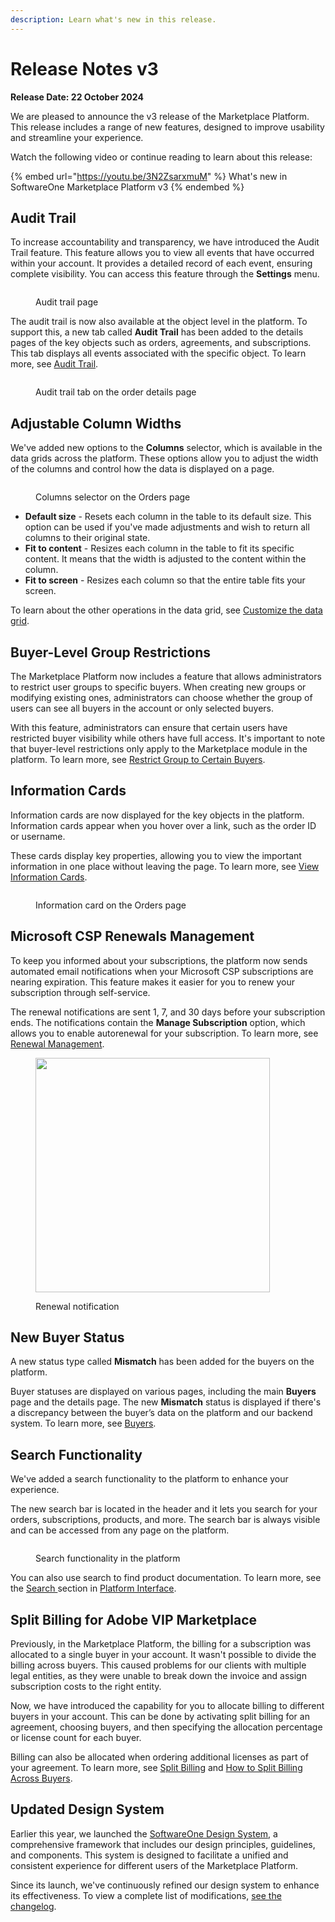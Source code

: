 ```yaml
---
description: Learn what's new in this release.
---
```


# Release Notes v3

**Release Date: 22 October 2024**

We are pleased to announce the v3 release of the Marketplace Platform. This release includes a range of new features, designed to improve usability and streamline your experience.

Watch the following video or continue reading to learn about this release:

{% embed url="https://youtu.be/3N2ZsarxmuM" %}
What's new in SoftwareOne Marketplace Platform v3
{% endembed %}

## Audit Trail

To increase accountability and transparency, we have introduced the Audit Trail feature. This feature allows you to view all events that have occurred within your account. It provides a detailed record of each event, ensuring complete visibility. You can access this feature through the **Settings** menu.&#x20;

<figure><img src="../../.gitbook/assets/Audit-trail.png" alt=""><figcaption><p>Audit trail page</p></figcaption></figure>

The audit trail is now also available at the object level in the platform. To support this, a new tab called **Audit Trail** has been added to the details pages of the key objects such as orders, agreements, and subscriptions. This tab displays all events associated with the specific object. To learn more, see [Audit Trail](../../modules-and-features/settings/audit-trail.md).&#x20;

<figure><img src="../../.gitbook/assets/image (1102).png" alt=""><figcaption><p>Audit trail tab on the order details page</p></figcaption></figure>

## Adjustable Column Widths

We've added new options to the <img src="../../.gitbook/assets/image (82).png" alt="" data-size="line">**Columns** selector, which is available in the data grids across the platform. These options allow you to adjust the width of the columns and control how the data is displayed on a page.&#x20;

<figure><img src="../../.gitbook/assets/GridColumns (1).png" alt=""><figcaption><p>Columns selector on the Orders page</p></figcaption></figure>

* **Default size** - Resets each column in the table to its default size. This option can be used if you've made adjustments and wish to return all columns to their original state.&#x20;
* **Fit to content** - Resizes each column in the table to fit its specific content. It means that the width is adjusted to the content within the column.&#x20;
* **Fit to screen** - Resizes each column so that the entire table fits your screen.

To learn about the other operations in the data grid, see [Customize the data grid](../../marketplace-platform/getting-started/interface/customize-the-data-grid.md).

## Buyer-Level Group Restrictions

The Marketplace Platform now includes a feature that allows administrators to restrict user groups to specific buyers. When creating new groups or modifying existing ones, administrators can choose whether the group of users can see all buyers in the account or only selected buyers.&#x20;

With this feature, administrators can ensure that certain users have restricted buyer visibility while others have full access. It's important to note that buyer-level restrictions only apply to the Marketplace module in the platform. To learn more, see [Restrict Group to Certain Buyers](../../modules-and-features/settings/groups/restrict-group-to-certain-buyers.md).

## Information Cards

Information cards are now displayed for the key objects in the platform. Information cards appear when you hover over a link, such as the order ID or username.&#x20;

These cards display key properties, allowing you to view the important information in one place without leaving the page. To learn more, see [View Information Cards](../../marketplace-platform/getting-started/interface/view-information-cards.md).

<figure><img src="../../.gitbook/assets/InfoCard (2).png" alt=""><figcaption><p>Information card on the Orders page</p></figcaption></figure>

## Microsoft CSP Renewals Management

To keep you informed about your subscriptions, the platform now sends automated email notifications when your Microsoft CSP subscriptions are nearing expiration. This feature makes it easier for you to renew your subscription through self-service.

The renewal notifications are sent 1, 7, and 30 days before your subscription ends. The notifications contain the **Manage Subscription** option, which allows you to enable autorenewal for your subscription. To learn more, see [Renewal Management](../../extensions/microsoft-cloud-solution-provider/renewal-management.md).

<figure><img src="../../.gitbook/assets/CSPNotification (1).png" alt="" width="375"><figcaption><p>Renewal notification</p></figcaption></figure>

## New Buyer Status

A new status type called **Mismatch** has been added for the buyers on the platform.&#x20;

Buyer statuses are displayed on various pages, including the main **Buyers** page and the details page. The new **Mismatch** status is displayed if there's a discrepancy between the buyer’s data on the platform and our backend system. To learn more, see [Buyers](../../modules-and-features/settings/buyers/).

## Search Functionality&#x20;

We've added a search functionality to the platform to enhance your experience.&#x20;

The new search bar is located in the header and it lets you search for your orders, subscriptions, products, and more. The search bar is always visible and can be accessed from any page on the platform.&#x20;

<figure><img src="../../.gitbook/assets/Search (2).png" alt=""><figcaption><p>Search functionality in the platform</p></figcaption></figure>

You can also use search to find product documentation. To learn more, see the [Search ](../../marketplace-platform/getting-started/interface/#search)section in [Platform Interface](../../marketplace-platform/getting-started/interface/).

## Split Billing for Adobe VIP Marketplace <a href="#split-billing-for-adobe-vip-marketplace" id="split-billing-for-adobe-vip-marketplace"></a>

Previously, in the Marketplace Platform, the billing for a subscription was allocated to a single buyer in your account. It wasn't possible to divide the billing across buyers. This caused problems for our clients with multiple legal entities, as they were unable to break down the invoice and assign subscription costs to the right entity.

Now, we have introduced the capability for you to allocate billing to different buyers in your account. This can be done by activating split billing for an agreement, choosing buyers, and then specifying the allocation percentage or license count for each buyer.&#x20;

Billing can also be allocated when ordering additional licenses as part of your agreement. To learn more, see [Split Billing](../../modules-and-features/marketplace/billing/) and [How to Split Billing Across Buyers](../../marketplace-platform/getting-started/marketplace-for-clients/how-to-split-billing-across-buyers.md).

## Updated Design System

Earlier this year, we launched the [SoftwareOne Design System](https://design.platform.softwareone.com/1233aa9e6/p/521ab9-softwareone-design-system), a comprehensive framework that includes our design principles, guidelines, and components. This system is designed to facilitate a unified and consistent experience for different users of the Marketplace Platform.

Since its launch, we've continuously refined our design system to enhance its effectiveness. To view a complete list of modifications, [see the changelog](https://design.platform.softwareone.com/1233aa9e6/p/67ff30-change-log).
